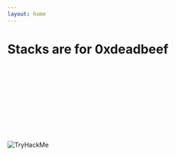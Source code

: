 ```yaml
---
layout: home
---
```

# Stacks are for 0xdeadbeef
<br>
<br>
<br>
<br>
<br>
<script src="https://tryhackme.com/badge/112565"></script>
<br>
<br>
<br>
<br>
<br>
<img src="https://tryhackme-badges.s3.amazonaws.com/Peixetlift.png" alt="TryHackMe">
